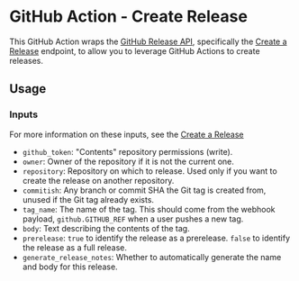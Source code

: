 # GitHub Action - Create Release

This GitHub Action wraps the [GitHub Release API](https://docs.github.com/en/rest/releases/releases), specifically the [Create a Release](https://docs.github.com/ko/rest/releases/releases#create-a-release) endpoint, to allow you to leverage GitHub Actions to create releases.

## Usage

### Inputs
For more information on these inputs, see the [Create a Release](https://docs.github.com/ko/rest/releases/releases#create-a-release)

- `github_token`: "Contents" repository permissions (write).
- `owner`: Owner of the repository if it is not the current one.
- `repository`: Repository on which to release. Used only if you want to create the release on another repository.
- `commitish`: Any branch or commit SHA the Git tag is created from, unused if the Git tag already exists.
- `tag_name`: The name of the tag. This should come from the webhook payload, `github.GITHUB_REF` when a user pushes a new tag.
- `body`: Text describing the contents of the tag.
- `prerelease`: `true` to identify the release as a prerelease. `false` to identify the release as a full release.
- `generate_release_notes`: Whether to automatically generate the name and body for this release.
